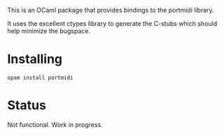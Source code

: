 This is an OCaml package that provides bindings to the portmidi library.

It uses the excellent ctypes library to generate the C-stubs which should help
minimize the bugspace.

Installing
===

`opam install portmidi`

Status
===

Not functional.     Work in progress.
